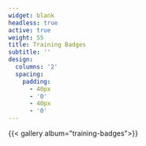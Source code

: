 ```yaml
---
widget: blank
headless: true
active: true
weight: 55
title: Training Badges
subtitle: ''
design:
  columns: '2'
  spacing:
    padding:
      - 40px
      - '0'
      - 40px
      - '0'
---
```


{{< gallery album="training-badges">}}
